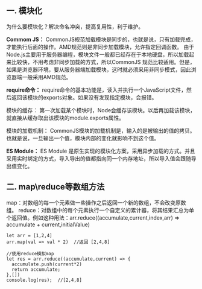 ## 一. 模块化

为什么要模块化？解决命名冲突，提高复用性，利于维护。

**Commom JS：**
  CommonJS规范加载模块是同步的，也就是说，只有加载完成，才能执行后面的操作。AMD规范则是非同步加载模块，允许指定回调函数。
由于Node.js主要用于服务器编程，模块文件一般都已经存在于本地硬盘，所以加载起来比较快，不用考虑非同步加载的方式，所以CommonJS
规范比较适用。但是，如果是浏览器环境，要从服务器端加载模块，这时就必须采用非同步模式，因此浏览器端一般采用AMD规范。

**require命令：**
  require命令的基本功能是，读入并执行一个JavaScript文件，然后返回该模块的exports对象。如果没有发现指定模块，会报错。
  
  模块的缓存：
    第一次加载某个模块时，Node会缓存该模块。以后再加载该模块，就直接从缓存取出该模块的module.exports属性。
  
  模块的加载机制：
    CommonJS模块的加载机制是，输入的是被输出的值的拷贝。也就是说，一旦输出一个值，模块内部的变化就影响不到这个值。
    

**ES Module：**
  ES Module 是原生实现的模块化方案，采用异步加载的方式。并且采用实时绑定的方式，导入导出的值都指向同一个内存地址，所以导入值会跟随导出值变化。
  
## 二. map\reduce等数组方法

map：对数组的每一个元素做一些操作之后返回一个新的数组，不会改变原数组。
reduce：对数组中的每个元素执行一个自定义的累计器，将其结果汇总为单个返回值。例如这种用法：arr.reduce((accumulate,current,index,arr) => accumulate + current,initialValue)

```JS
let arr = [1,2,4]
arr.map(val => val * 2)  //返回 [2,4,8]

//使用reduce模拟map
let res = arr.reduce((accumulate,current) => {
  accumulate.push(current*2)
  return accumulate;
},[])
console.log(res);  //[2,4,8]
```
  

